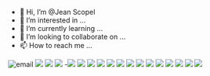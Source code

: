 - 👋 Hi, I’m @Jean Scopel
- 👀 I’m interested in ...
- 🌱 I’m currently learning ...
- 💞️ I’m looking to collaborate on ...
- 📫 How to reach me ...

![email](jean.scopel@escola.pr.gov.br)
![](https://media.tenor.com/w2Dao-zQcRgAAAAC/gabigol-sil%C3%AAncio.gif)
![](https://i.gifer.com/origin/52/522bdd298b9fa05025028f49ee11d80d.gif)
![](https://img.shields.io/badge/WhatsApp-25D366?style=for-the-badge&logo=whatsapp&logoColor=white)
-![](https://img.shields.io/badge/Bitcoin-000000?style=for-the-badge&logo=bitcoin&logoColor=white)
![](https://img.shields.io/badge/PlayStation-003791?style=for-the-badge&logo=playstation&logoColor=white)
![](https://img.shields.io/badge/Xbox-107C10?style=for-the-badge&logo=xbox&logoColor=white)
![](https://img.shields.io/badge/FIFA-B7312F?style=for-the-badge&logo=fifa&logoColor=white)
![](https://img.shields.io/badge/mac%20os-000000?style=for-the-badge&logo=apple&logoColor=white)
![](https://img.shields.io/badge/Facebook-1877F2?style=for-the-badge&logo=facebook&logoColor=white)
![](https://img.shields.io/badge/Instagram-E4405F?style=for-the-badge&logo=instagram&logoColor=white)
![](https://img.shields.io/badge/TikTok-000000?style=for-the-badge&logo=tiktok&logoColor=white)
![](https://img.shields.io/badge/Twitter-1DA1F2?style=for-the-badge&logo=twitter&logoColor=white)
![](https://img.shields.io/badge/X-000000?style=for-the-badge&logo=x&logoColor=white)
![](https://img.shields.io/badge/Spotify-1ED760?&style=for-the-badge&logo=spotify&logoColor=white)
![](https://img.shields.io/badge/YouTube_Music-FF0000?style=for-the-badge&logo=youtube-music&logoColor=white
)
![](https://img.shields.io/badge/Twitch-9146FF?style=for-the-badge&logo=twitch&logoColor=white)
![](https://skillicons.dev/icons?i=all)








